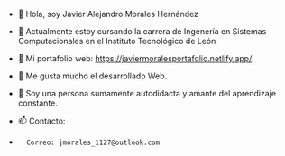 - 👋 Hola, soy Javier Alejandro Morales Hernández
- 🌱 Actualmente estoy cursando la carrera de Ingenería en Sistemas Computacionales en el Instituto Tecnológico de León
- 🌱 Mi portafolio web: https://javiermoralesportafolio.netlify.app/
- 👀 Me gusta mucho el desarrollado Web.
- 👀 Soy una persona sumamente autodidacta y amante del aprendizaje constante.

- 📫 Contacto: 
-       Correo: jmorales_1127@outlook.com

